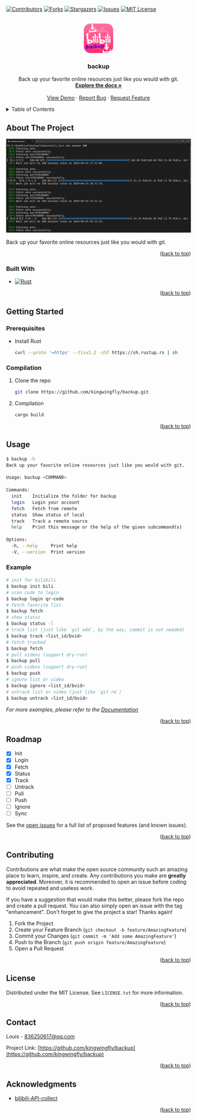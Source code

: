 <a name="readme-top"></a>



<!-- PROJECT SHIELDS -->
[![Contributors][contributors-shield]][contributors-url]
[![Forks][forks-shield]][forks-url]
[![Stargazers][stars-shield]][stars-url]
[![Issues][issues-shield]][issues-url]
[![MIT License][license-shield]][license-url]


<!-- PROJECT LOGO -->
<br />
<div align="center">
  <a href="https://github.com/kingwingfly/repo_name">
    <img src="images/logo.png" alt="Logo" width="80" height="80">
  </a>

<h3 align="center">backup</h3>

  <p align="center">
    Back up your favorite online resources just like you would with git.
    <br />
    <a href="https://github.com/kingwingfly/repo_name"><strong>Explore the docs »</strong></a>
    <br />
    <br />
    <a href="https://github.com/kingwingfly/repo_name">View Demo</a>
    ·
    <a href="https://github.com/kingwingfly/repo_name/issues">Report Bug</a>
    ·
    <a href="https://github.com/kingwingfly/repo_name/issues">Request Feature</a>
  </p>
</div>



<!-- TABLE OF CONTENTS -->
<details>
  <summary>Table of Contents</summary>
  <ol>
    <li>
      <a href="#about-the-project">About The Project</a>
      <ul>
        <li><a href="#built-with">Built With</a></li>
      </ul>
    </li>
    <li>
      <a href="#getting-started">Getting Started</a>
      <ul>
        <li><a href="#prerequisites">Prerequisites</a></li>
        <li><a href="#installation">Installation</a></li>
      </ul>
    </li>
    <li><a href="#usage">Usage</a></li>
    <li><a href="#roadmap">Roadmap</a></li>
    <li><a href="#contributing">Contributing</a></li>
    <li><a href="#license">License</a></li>
    <li><a href="#contact">Contact</a></li>
    <li><a href="#acknowledgments">Acknowledgments</a></li>
  </ol>
</details>



<!-- ABOUT THE PROJECT -->
## About The Project

[![Product Name Screen Shot][product-screenshot]](https://example.com)

Back up your favorite online resources just like you would with git.

<p align="right">(<a href="#readme-top">back to top</a>)</p>



### Built With

* [![Rust][Rust]][Rust-url]

<p align="right">(<a href="#readme-top">back to top</a>)</p>



<!-- GETTING STARTED -->
## Getting Started

### Prerequisites

* Install Rust
  ```sh
  curl --proto '=https' --tlsv1.2 -sSf https://sh.rustup.rs | sh
  ```

### Compilation

1. Clone the repo
   ```sh
   git clone https://github.com/kingwingfly/backup.git
   ```
2. Compilation
   ```sh
   cargo build
   ```

<p align="right">(<a href="#readme-top">back to top</a>)</p>



<!-- USAGE EXAMPLES -->
## Usage

```sh
$ backup -h
Back up your favorite online resources just like you would with git.

Usage: backup <COMMAND>

Commands:
  init    Initialize the folder for backup
  login   Login your account
  fetch   Fetch from remote
  status  Show status of local
  track   Track a remote source
  help    Print this message or the help of the given subcommand(s)

Options:
  -h, --help     Print help
  -V, --version  Print version
```

### Example
```sh
# init for bilibili
$ backup init bili
# scan code to login
$ backup login qr-code
# fetch favorite list
$ backup fetch
# show status
$ backup status -l
# track list (just like `git add`, by the way, commit is not needed)
$ backup track <list_id/bvid>
# fetch tracked
$ backup fetch
# pull videos (support dry-run)
$ backup pull
# push videos (support dry-run)
$ backup push
# ignore list or video
$ backup ignore <list_id/bvid>
# untrack list or video (just like `git rm`)
$ backup untrack <list_id/bvid>
```


_For more examples, please refer to the [Documentation](https://example.com)_

<p align="right">(<a href="#readme-top">back to top</a>)</p>



<!-- ROADMAP -->
## Roadmap

- [x] Init
- [x] Login
- [x] Fetch
- [x] Status
- [x] Track
- [ ] Untrack
- [ ] Pull
- [ ] Push
- [ ] Ignore
- [ ] Sync

See the [open issues](https://github.com/kingwingfly/backup/issues) for a full list of proposed features (and known issues).

<p align="right">(<a href="#readme-top">back to top</a>)</p>



<!-- CONTRIBUTING -->
## Contributing

Contributions are what make the open source community such an amazing place to learn, inspire, and create. Any contributions you make are **greatly appreciated**. Moreover, it is recommended to open an issue before coding to avoid repeated and useless work.

If you have a suggestion that would make this better, please fork the repo and create a pull request. You can also simply open an issue with the tag "enhancement".
Don't forget to give the project a star! Thanks again!

1. Fork the Project
2. Create your Feature Branch (`git checkout -b feature/AmazingFeature`)
3. Commit your Changes (`git commit -m 'Add some AmazingFeature'`)
4. Push to the Branch (`git push origin feature/AmazingFeature`)
5. Open a Pull Request

<p align="right">(<a href="#readme-top">back to top</a>)</p>



<!-- LICENSE -->
## License

Distributed under the MIT License. See `LICENSE.txt` for more information.

<p align="right">(<a href="#readme-top">back to top</a>)</p>



<!-- CONTACT -->
## Contact

Louis - 836250617@qq.com

Project Link: [https://github.com/kingwingfly/backup](https://github.com/kingwingfly/backup)

<p align="right">(<a href="#readme-top">back to top</a>)</p>



<!-- ACKNOWLEDGMENTS -->
## Acknowledgments

* [bilibili-API-collect](https://github.com/SocialSisterYi/bilibili-API-collect)

<p align="right">(<a href="#readme-top">back to top</a>)</p>



<!-- MARKDOWN LINKS & IMAGES -->
<!-- https://www.markdownguide.org/basic-syntax/#reference-style-links -->
[contributors-shield]: https://img.shields.io/github/contributors/kingwingfly/backup.svg?style=for-the-badge
[contributors-url]: https://github.com/kingwingfly/backup/graphs/contributors
[forks-shield]: https://img.shields.io/github/forks/kingwingfly/backup.svg?style=for-the-badge
[forks-url]: https://github.com/kingwingfly/backup/network/members
[stars-shield]: https://img.shields.io/github/stars/kingwingfly/backup.svg?style=for-the-badge
[stars-url]: https://github.com/kingwingfly/backup/stargazers
[issues-shield]: https://img.shields.io/github/issues/kingwingfly/backup.svg?style=for-the-badge
[issues-url]: https://github.com/kingwingfly/backup/issues
[license-shield]: https://img.shields.io/github/license/kingwingfly/backup.svg?style=for-the-badge
[license-url]: https://github.com/kingwingfly/backup/blob/master/LICENSE.txt
[product-screenshot]: images/screenshot.png
[Rust]: https://img.shields.io/badge/Rust-000000?style=for-the-badge&logo=Rust&logoColor=orange
[Rust-url]: https://www.rust-lang.org
